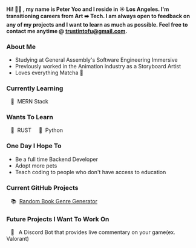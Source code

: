 #### Hi! 👋🏼 , my name is Peter Yoo and I reside in ☀️ Los Angeles. I'm transitioning careers from Art ➡️ Tech. I am always open to feedback on any of my projects and I want to learn as much as possible. Feel free to contact me anytime @ [trustintofu@gmail.com](trustintofu@gmail.com).

### About Me
- Studying at General Assembly's Software Engineering Immersive
- Previously worked in the Animation industry as a Storyboard Artist
- Loves everything Matcha 🍵

### Currently Learning
&nbsp;&nbsp;&nbsp;👀 &nbsp;MERN Stack

### Wants To Learn
&nbsp;&nbsp;&nbsp;👾 &nbsp;RUST &nbsp;&nbsp;&nbsp; 🐍 &nbsp;Python

### One Day I Hope To
- Be a full time Backend Developer
- Adopt more pets
- Teach coding to people who don't have access to education

### Current GitHub Projects
&nbsp;&nbsp;&nbsp;📚 &nbsp;[Random Book Genre Generator](https://github.com/PeterSYoo/randomBookGenreGenerator)

### Future Projects I Want To Work On
&nbsp;&nbsp;&nbsp;🤖 &nbsp; A Discord Bot that provides live commentary on your game(ex. Valorant)
